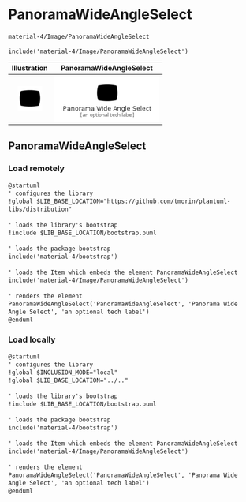 # PanoramaWideAngleSelect


```text
material-4/Image/PanoramaWideAngleSelect
```

```text
include('material-4/Image/PanoramaWideAngleSelect')
```



| Illustration | PanoramaWideAngleSelect |
| :---: | :---: |
| ![illustration for Illustration](../../material-4/Image/PanoramaWideAngleSelect.png) | ![illustration for PanoramaWideAngleSelect](../../material-4/Image/PanoramaWideAngleSelect.Local.png) |




## PanoramaWideAngleSelect

### Load remotely
```plantuml
@startuml
' configures the library
!global $LIB_BASE_LOCATION="https://github.com/tmorin/plantuml-libs/distribution"

' loads the library's bootstrap
!include $LIB_BASE_LOCATION/bootstrap.puml

' loads the package bootstrap
include('material-4/bootstrap')

' loads the Item which embeds the element PanoramaWideAngleSelect
include('material-4/Image/PanoramaWideAngleSelect')

' renders the element
PanoramaWideAngleSelect('PanoramaWideAngleSelect', 'Panorama Wide Angle Select', 'an optional tech label')
@enduml
```

### Load locally
```plantuml
@startuml
' configures the library
!global $INCLUSION_MODE="local"
!global $LIB_BASE_LOCATION="../.."

' loads the library's bootstrap
!include $LIB_BASE_LOCATION/bootstrap.puml

' loads the package bootstrap
include('material-4/bootstrap')

' loads the Item which embeds the element PanoramaWideAngleSelect
include('material-4/Image/PanoramaWideAngleSelect')

' renders the element
PanoramaWideAngleSelect('PanoramaWideAngleSelect', 'Panorama Wide Angle Select', 'an optional tech label')
@enduml
```

